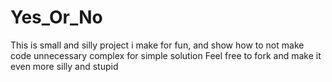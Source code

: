 # Yes_Or_No
This is small and silly project i make for fun, and show how to not make code unnecessary complex for simple solution 
Feel free to fork and make it even more silly and stupid
